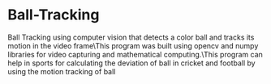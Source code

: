 # Ball-Tracking
Ball Tracking using computer vision that detects a color ball and tracks its motion in the video frame\This program was built using opencv and numpy libraries for video capturing and mathematical computing.\This program can help in sports for calculating the deviation of ball in cricket and football by using the motion tracking of ball 
